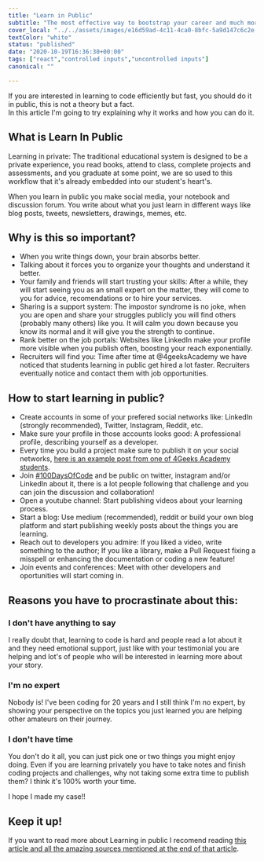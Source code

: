 ```yaml
---
title: "Learn in Public"
subtitle: "The most effective way to bootstrap your career and much more..."
cover_local: "../../assets/images/e16d59ad-4c11-4ca0-8bfc-5a9d147c6c2e.jpeg"
textColor: "white"
status: "published"
date: "2020-10-19T16:36:30+00:00"
tags: ["react","controlled inputs","uncontrolled inputs"]
canonical: ""

---
```


If you are interested in learning to code efficiently but fast, you should do it in public, this is not a theory but a fact.  
In this article I'm going to try explaining why it works and how you can do it.

## What is Learn In Public

Learning in private: The traditional educational system is designed to be a private experience, you read books, attend to class, complete projects and assessments, and you graduate at some point, we are so used to this workflow that it's already embedded into our student's heart's.

When you learn in public you make social media, your notebook and discussion forum. You write about what you just learn in different ways like blog posts, tweets, newsletters, drawings, memes, etc.

## Why is this so important?

- When you write things down, your brain absorbs better.
- Talking about it forces you to organize your thoughts and understand it better.
- Your family and friends will start trusting your skills: After a while, they will start seeing you as an small expert on the matter, they will come to you for advice, recomendations or to hire your services.
- Sharing is a support system: The impostor syndrome is no joke, when you are open and share your struggles publicly you will find others (probably many others) like you. It will calm you down because you know its normal and it will give you the strength to continue. 
- Rank better on the job portals: Websites like LinkedIn make your profile more visible when you publish often, boosting your reach exponentially.
- Recruiters will find you: Time after time at @4geeksAcademy we have noticed that students learning in public get hired a lot faster. Recruiters eventually notice and contact them with job opportunities.

## How to start learning in public?

- Create accounts in some of your prefered social networks like: LinkedIn (strongly recommended), Twitter, Instagram, Reddit, etc.
- Make sure your profile in those accounts looks good: A professional profile, describing yourself as a developer.
- Every time you build a project make sure to publish it on your social networks, [here is an example post from one of 4Geeks Academy students](https://www.linkedin.com/feed/update/urn:li:activity:6750086679345815552/).
- Join [#100DaysOfCode](https://www.100daysofcode.com/) and be public on twitter, instagram and/or LinkedIn about it, there is a lot people following that challenge and you can join the discussion and collaboration!
- Open a youtube channel: Start publishing videos about your learning process.
- Start a blog: Use medium (recommended), reddit or build your own blog platform and start publishing weekly posts about the things you are learning.
- Reach out to developers you admire: If you liked a video, write something to the author; If you like a library, make a Pull Request fixing a misspell or enhancing the documentation or coding a new feature!
- Join events and conferences: Meet with other developers and oportunities will start coming in.

## Reasons you have to procrastinate about this:

### I don't have anything to say

I really doubt that, learning to code is hard and people read a lot about it and they need emotional support, just like with your testimonial you are helping and lot's of people who will be interested in learning more about your story.

### I'm no expert

Nobody is! I've been coding for 20 years and I still think I'm no expert, by showing your perspective on the topics you just learned you are helping other amateurs on their journey.

### I don't have time

You don't do it all, you can just pick one or two things you might enjoy doing. Even if you are learning privately you have to take notes and finish coding projects and challenges, why not taking some extra time to publish them? I think it's 100% worth your time.

I hope I made my case!!

## Keep it up!

If you want to read more about Learning in public I recomend reading [this article and all the amazing sources mentioned at the end of that article](https://www.swyx.io/learn-in-public/).
